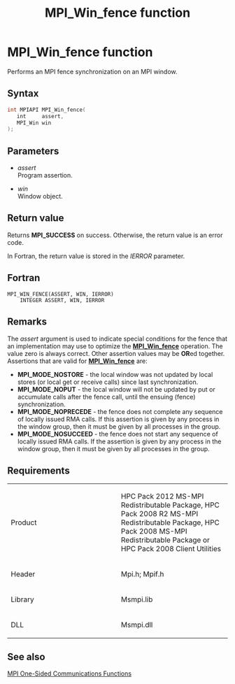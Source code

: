 ﻿---
title: MPI_Win_fence function
TOCTitle: MPI_Win_fence function
ms:assetid: 330ac361-b77d-4047-ace9-e6581700bb4c
ms:mtpsurl: https://msdn.microsoft.com/en-us/library/Dn520602(v=VS.85)
ms:contentKeyID: 59361073
ms.date: 03/28/2018
mtps_version: v=VS.85
f1_keywords:
- MPI_WIN_FENCE
- mpif/MPI_Win_fence
- mpi/MPI_WIN_FENCE
dev_langs:
- C++
- C
---

# MPI\_Win\_fence function

Performs an MPI fence synchronization on an MPI window.

## Syntax

``` c++
int MPIAPI MPI_Win_fence(
   int     assert,
   MPI_Win win
);
```

## Parameters

  - *assert*  
    Program assertion.

  - *win*  
    Window object.

## Return value

Returns **MPI\_SUCCESS** on success. Otherwise, the return value is an error code.

In Fortran, the return value is stored in the *IERROR* parameter.

## Fortran

    MPI_WIN_FENCE(ASSERT, WIN, IERROR)
        INTEGER ASSERT, WIN, IERROR

## Remarks

The *assert* argument is used to indicate special conditions for the fence that an implementation may use to optimize the [**MPI\_Win\_fence**](mpi-win-fence-function.md) operation.  The value zero is always correct.  Other assertion values may be **OR**ed together.  Assertions that are valid for [**MPI\_Win\_fence**](mpi-win-fence-function.md) are:

- **MPI\_MODE\_NOSTORE** - the local window was not updated by local stores (or local get or receive calls) since last synchronization.
- **MPI\_MODE\_NOPUT** - the local window will not be updated by put or accumulate calls after the fence call, until the ensuing (fence) synchronization.
- **MPI\_MODE\_NOPRECEDE** - the fence does not complete any sequence of locally issued RMA calls. If this assertion is given by any process in the window group, then it must be given by all processes in the group.
- **MPI\_MODE\_NOSUCCEED** - the fence does not start any sequence of locally issued RMA calls. If the assertion is given by any process in the window group, then it must be given by all processes in the group.

## Requirements

<table>
<colgroup>
<col style="width: 50%" />
<col style="width: 50%" />
</colgroup>
<tbody>
<tr class="odd">
<td><p>Product</p></td>
<td><p>HPC Pack 2012 MS-MPI Redistributable Package, HPC Pack 2008 R2 MS-MPI Redistributable Package, HPC Pack 2008 MS-MPI Redistributable Package or HPC Pack 2008 Client Utilities</p></td>
</tr>
<tr class="even">
<td><p>Header</p></td>
<td>Mpi.h;
Mpif.h</td>
</tr>
<tr class="odd">
<td><p>Library</p></td>
<td>Msmpi.lib</td>
</tr>
<tr class="even">
<td><p>DLL</p></td>
<td>Msmpi.dll</td>
</tr>
</tbody>
</table>


## See also

[MPI One-Sided Communications Functions](mpi-one-sided-communications-functions.md)

